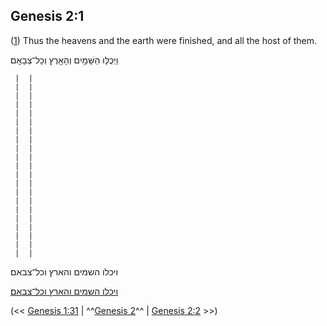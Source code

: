 ## Genesis 2:1

([1](http://biblehub.com/text/genesis/2-1.htm)) Thus the heavens and the earth were finished, and all the host of them.

וַיְכֻלּ֛וּ הַשָּׁמַ֥יִם וְהָאָ֖רֶץ וְכָל־צְבָאָֽם׃

	 |  | 
	 |  | 
	 |  | 
	 |  | 
	 |  | 
	 |  | 
	 |  | 
	 |  | 
	 |  | 
	 |  | 
	 |  | 
	 |  | 
	 |  | 
	 |  | 
	 |  | 
	 |  | 
	 |  | 
	 |  | 
	 |  | 
	 |  | 
	 |  | 

ויכלו השמים והארץ וכל־צבאם׃

[ויכלו השמים והארץ וכל־צבאם](/keys/)׃

(<< [Genesis 1:31](/genesis/1/31) | ^^[Genesis 2](/genesis/2)^^ | [Genesis 2:2](/genesis/2/2) >>)
